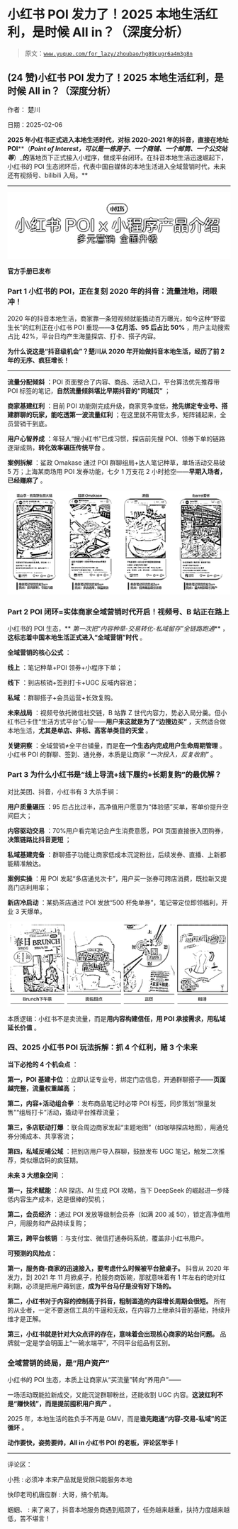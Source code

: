 # 小红书 POI 发力了！2025 本地生活红利，是时候 All in？（深度分析）

> 原文：[`www.yuque.com/for_lazy/zhoubao/hg89cugr6a4m3g8n`](https://www.yuque.com/for_lazy/zhoubao/hg89cugr6a4m3g8n)

## (24 赞)小红书 POI 发力了！2025 本地生活红利，是时候 All in？（深度分析）

作者： 楚川

日期：2025-02-06

**2025 年小红书正式进入本地生活时代，对标 2020-2021 年的抖音，直接在地址 POI****（*****Point of
Interest，可以是一栋房子、一个商铺、一个邮筒、一个公交站等*****）_**的**落地页下正式接入小程序，做成平台闭环。在抖音本地生活迅速崛起下，小红书的 POI 生态闭环后，代表中国自媒体的本地生活进入全域营销时代，未来还有视频号、bilibili 入局。**

**  **

![](img/5bbd611a7f37f732b6ec8d7982a3e546.png "None")

**官方手册已发布**

### **Part 1 小红书的 POI，正在复刻 2020 年的抖音：流量洼地，闭眼冲！**

2020 年的抖音本地生活，商家靠一条短视频就能撬动百万曝光，如今这种“野蛮生长”的红利正在小红书 POI 重现——**3 亿月活、95 后占比 50%** ，用户主动搜索占比 42%，平台日均产生海量探店、打卡、搭子内容。

**为什么说这是“抖音级机会”？楚川从 2020 年开始做抖音本地生活，经历了前 2 年的无序、疯狂增长！**

**  **

**流量分配倾斜** ：POI 页面整合了内容、商品、活动入口，平台算法优先推荐带 POI 标签的笔记，**自然流量倾斜堪比早期抖音的“同城页”** ；

**商家基建红利** ：目前 POI 功能刚完成升级，商家竞争度低，**抢先绑定专业号、搭建群聊的玩家，能吃透第一波流量红利** ；在这里就不用管太多，矩阵铺起来，全员营销干到底。

**用户心智养成** ：年轻人“搜小红书”已成习惯，探店前先搜 POI、领券下单的链路逐渐成熟，**转化效率碾压传统平台** 。

**案例拆解** ：鲨政 Omakase 通过 POI 群聊组局+达人笔记种草，单场活动交易破 5 万；上海某商场用 POI 发券功能，七夕 1 万支花 2 小时抢空——**早期入场者，已经赚麻了** 。

![](img/0906d05b6b7ffb2808ff7bc13f3a70a9.png "None")

### **Part 2 POI 闭环=实体商家全域营销时代开启！视频号、B 站正在路上**

小红书的 POI 生态，** *第一次把“内容种草-交易转化-私域留存”全链路跑通*** ，**这标志着中国本地生活正式进入“全域营销”时代** 。

**全域营销的核心公式** ：

**线上** ：笔记种草+POI 领券+小程序下单；

**线下** ：到店核销+签到打卡+UGC 反哺内容池；

**私域** ：群聊搭子+会员运营+长效复购。

**未来战局** ：视频号依托微信社交链，B 站靠 Z 世代内容力，势必入局分羹。但小红书已卡住“生活方式平台”心智——**用户来这就是为了“边搜边买”** ，天然适合做本地生活，**尤其是单店、非标、高客单类目的天堂** 。

**关键洞察** ：全域营销≠全平台铺量，而是**在一个生态内完成用户生命周期管理** 。小红书 POI 的群聊、签到、通兑券，本质是让商家 *“一次投入，反复收割”* 。

### **Part 3 为什么小红书是“线上导流+线下履约+长期复购”的最优解？**

对比美团、抖音，小红书有 3 大杀手锏：

**用户质量碾压** ：95 后占比过半，高净值用户愿意为“体验感”买单，客单价提升空间巨大；

**内容驱动交易** ：70%用户看完笔记会产生消费意愿，POI 页面直接嵌入团购券，**决策链路比抖音更短** ；

**私域基建完备** ：群聊搭子功能让商家低成本沉淀粉丝，后续发券、直播、上新都能精准触达。

**案例实操** ：用 POI 发起“多店通兑次卡”，用户买一张券可跨店消费，既拉新又提高门店利用率；

**新店冷启动** ：某奶茶店通过 POI 发放“500 杯免单券”，笔记带定位即领福利，开业 3 天爆单。

![](img/500fa2268d9474c58ac81e8a20723a8e.png "None")

本质逻辑：小红书不是卖流量，而是**用内容构建信任，用 POI 承接需求，用私域延长价值** 。

### **四、2025 小红书 POI 玩法拆解：抓 4 个红利，赌 3 个未来**

**当下必抢的 4 个机会点** ：

**第一，POI 基建卡位** ：立即认证专业号，绑定门店信息，开通群聊搭子——**页面越完整，流量权重越高** ；

**第二，内容+活动组合拳** ：发布商品笔记时必带 POI 标签，同步策划“限量发售”“组局打卡”活动，撬动平台推荐流量；

**第三，多店联动打爆** ：联合周边商家发起“主题地图”（如咖啡探店地图），用通兑券分摊成本、共享客流；

**第四，私域反哺公域** ：把到店用户导入群聊，鼓励发布 UGC 笔记，触发二次推荐，类似爆店码的疯狂期。

**未来 3 大想象空间** ：

**第一，技术赋能** ：AR 探店、AI 生成 POI 攻略，当下 DeepSeek 的崛起进一步降低内容生产成本，这是很棒的契机；

**第二，会员经济** ：通过 POI 发放等级制会员券（如满 200 减 50），锁定高净值用户，用服务和产品持续复购；

**第三，跨平台核销** ：与支付宝、微信打通券码系统，覆盖非小红书用户。

**可预测的风险点：**

**第一，服务商-商家的迅速接入，要考虑什么时候被平台掀桌子。** 抖音从 2020 年发力，到 2021 年 11 月掀桌子，抢服务商饭碗，那就意味着有 1 年左右的绝对红利期，必须是把用户薅到底，**成为平台马仔是没有好下场的。**

**第二，小红书对于内容的控制高于抖音，粗制滥造的内容增长周期会很短。** 所有的从业者，一定不要迷信工具的牛逼和无敌，在内容力上继承抖音的基础，持续升维才是正解。

**第三，小红书就是针对大众点评的存在，意味着会出现核心商家的站台问题。** 品牌就一定是学会明面上“一碗水端平”，不同平台组品有区别。

### **全域营销的终局，是“用户资产”**

小红书的 POI 生态，本质上让商家从“买流量”转向“养用户”——

一场活动既能拉新成交，又能沉淀群聊粉丝，还能收割 UGC 内容。**这波红利不是“赚快钱”，而是提前囤积用户资产** 。

2025 年，本地生活的胜负手不再是 GMV，而是**谁先跑通“内容-交易-私域”的正循环** 。

**动作要快，姿势要帅，All in 小红书 POI 的老板，评论区举手！**

* * *

评论区：

小熊 : 必须冲 本来产品就是受限只能服务本地

快印老司机唐应群 : 大哥，搞个航海。

蝈蝈、 : 来了来了，抖音本地服务商遇到瓶颈了，任务越来越重，扶持力度越来越低，苦不堪言！